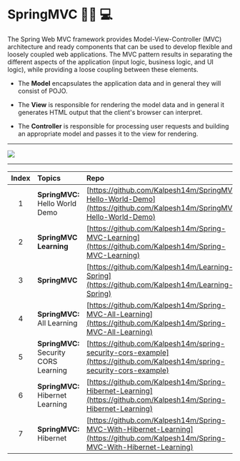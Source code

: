 # SpringMVC :man_technologist:	:computer:

The Spring Web MVC framework provides Model-View-Controller (MVC) architecture and ready components that can be used to develop flexible and loosely coupled web applications. The MVC pattern results in separating the different aspects of the application (input logic, business logic, and UI logic), while providing a loose coupling between these elements.

- The **Model** encapsulates the application data and in general they will consist of POJO.

- The **View** is responsible for rendering the model data and in general it generates HTML output that the client's browser can interpret.

- The **Controller** is responsible for processing user requests and building an appropriate model and passes it to the view for rendering.

---

![](https://user-images.githubusercontent.com/25608527/98763430-022c7500-2400-11eb-9523-53ec8f6c22a0.jpg)

---

| Index | Topics | Repo |
| :-------------: | :------------- |:-------------| 
| 1 | **SpringMVC:** Hello World Demo | [https://github.com/Kalpesh14m/SpringMVC-Hello-World-Demo](https://github.com/Kalpesh14m/SpringMVC-Hello-World-Demo) |
| 2 | **SpringMVC Learning** | [https://github.com/Kalpesh14m/Spring-MVC-Learning](https://github.com/Kalpesh14m/Spring-MVC-Learning) |
| 3 | **SpringMVC** | [https://github.com/Kalpesh14m/Learning-Spring](https://github.com/Kalpesh14m/Learning-Spring) |
| 4 | **SpringMVC:** All Learning | [https://github.com/Kalpesh14m/Spring-MVC-All-Learning](https://github.com/Kalpesh14m/Spring-MVC-All-Learning) |
| 5 | **SpringMVC:** Security CORS Learning | [https://github.com/Kalpesh14m/spring-security-cors-example](https://github.com/Kalpesh14m/spring-security-cors-example) |
| 6 | **SpringMVC:** Hibernet Learning | [https://github.com/Kalpesh14m/Spring-Hibernet-Learning](https://github.com/Kalpesh14m/Spring-Hibernet-Learning) |
| 7 | **SpringMVC:** Hibernet | [https://github.com/Kalpesh14m/Spring-MVC-With-Hibernet-Learning](https://github.com/Kalpesh14m/Spring-MVC-With-Hibernet-Learning) |

